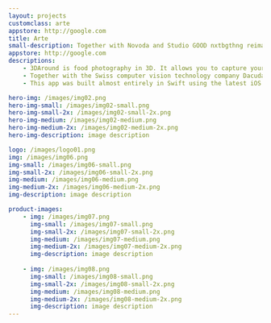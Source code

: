```yaml
---
layout: projects
customclass: arte
appstore: http://google.com
title: Arte
small-description: Together with Novoda and Studio GOOD nxtbgthng reimagined the iPhone, iPad and Android apps for ARTE, the French-German TV channel.
appstore: http://google.com
descriptions:
    - 3DAround is food photography in 3D. It allows you to capture your food (or really almost any object) in 3D using only the camera in your iPhone.
    - Together with the Swiss computer vision technology company Dacuda we built an app making use of their advanced computer vision technology. Using 3DAround you can caputure everyday objects like food and create a 3D model. This model can be uploaded and shared with your friends.
    - This app was built almost entirely in Swift using the latest iOS technologies available. It incorporates motion sensors and OpenGL and was built for iOS 8.

hero-img: /images/img02.png
hero-img-small: /images/img02-small.png
hero-img-small-2x: /images/img02-small-2x.png
hero-img-medium: /images/img02-medium.png
hero-img-medium-2x: /images/img02-medium-2x.png
hero-img-description: image description

logo: /images/logo01.png
img: /images/img06.png
img-small: /images/img06-small.png
img-small-2x: /images/img06-small-2x.png
img-medium: /images/img06-medium.png
img-medium-2x: /images/img06-medium-2x.png
img-description: image description

product-images:
    - img: /images/img07.png
      img-small: /images/img07-small.png
      img-small-2x: /images/img07-small-2x.png
      img-medium: /images/img07-medium.png
      img-medium-2x: /images/img07-medium-2x.png
      img-description: image description
      
    - img: /images/img08.png
      img-small: /images/img08-small.png
      img-small-2x: /images/img08-small-2x.png
      img-medium: /images/img08-medium.png
      img-medium-2x: /images/img08-medium-2x.png
      img-description: image description
---
```

